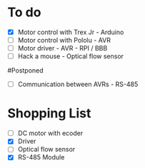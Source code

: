 # To do
- [X] Motor control with Trex Jr - Arduino
- [ ] Motor control with Pololu - AVR
- [ ] Motor driver - AVR - RPI / BBB
- [ ] Hack a mouse - Optical flow sensor

#Postponed
- [ ] Communication between AVRs - RS-485

# Shopping List
- [ ] DC motor with ecoder
- [X] Driver
- [ ] Optical flow sensor
- [X] RS-485 Module
